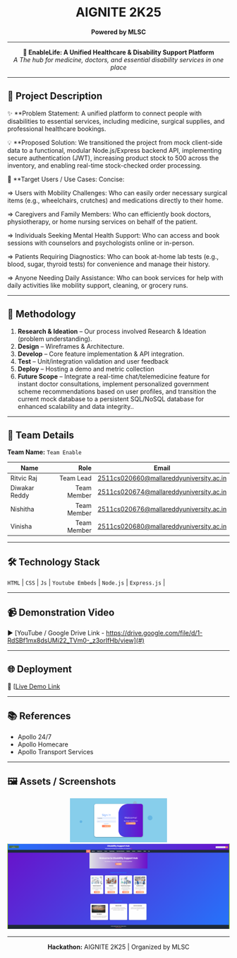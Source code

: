 <!-- AIGNITE Banner (centered) -->
<div align="center">
  <h1> AIGNITE 2K25</h1>
  <p><strong>Powered by MLSC</strong></p>
</div>

---

<p align="center">
  <strong>🚀 EnableLife: A Unified Healthcare & Disability Support Platform</strong><br/>
  <em>A The hub for medicine, doctors, and essential disability services in one place</em>
</p>

---

## 📖 Project Description
✨ **Problem Statement: A unified platform to connect people with disabilities to essential services, including medicine, surgical supplies, and professional healthcare bookings.

💡 **Proposed Solution: We transitioned the project from mock client-side data to a functional, modular Node.js/Express backend API, implementing secure authentication (JWT), increasing product stock to 500 across the inventory, and enabling real-time stock-checked order processing.

🎯 **Target Users / Use Cases: Concise: 

=> Users with Mobility Challenges: Who can easily order necessary surgical items (e.g., wheelchairs, crutches) and medications directly to their home.

=> Caregivers and Family Members: Who can efficiently book doctors, physiotherapy, or home nursing services on behalf of the patient.

=> Individuals Seeking Mental Health Support: Who can access and book sessions with counselors and psychologists online or in-person.

=> Patients Requiring Diagnostics: Who can book at-home lab tests (e.g., blood, sugar, thyroid tests) for convenience and manage their history.

=> Anyone Needing Daily Assistance: Who can book services for help with daily activities like mobility support, cleaning, or grocery runs.

---

## 🔬 Methodology
1. **Research & Ideation** –  Our process involved Research & Ideation (problem understanding).  
2. **Design** – Wireframes & Architecture.  
3. **Develop** – Core feature implementation & API integration.  
4. **Test** – Unit/integration validation and user feedback  
5. **Deploy** – Hosting a demo and metric collection
6. **Future Scope** – Integrate a real-time chat/telemedicine feature for instant doctor consultations, implement personalized government scheme recommendations based on user profiles, and transition the current mock database to a persistent SQL/NoSQL database for enhanced scalability and data integrity..

---

## 👥 Team Details
**Team Name:** `Team Enable`

| Name | Role | Email |
|---|---:|---|
| Ritvic Raj | Team Lead | 2511cs020660@mallareddyuniversity.ac.in |
| Diwakar Reddy | Team Member| 2511cs020674@mallareddyuniversity.ac.in |
| Nishitha | Team Member | 2511cs020676@mallareddyuniversity.ac.in |
| Vinisha | Team Member | 2511cs020680@mallareddyuniversity.ac.in |

---

## 🛠️ Technology Stack
`HTML` | `CSS` | `Js` | `Youtube Embeds` | `Node.js` | `Express.js` |

---

## 📹 Demonstration Video
▶️ [YouTube / Google Drive Link - https://drive.google.com/file/d/1-RdSBf1mx8dsUMi22_TVm0-_z3orIfHb/view](#)

---

## 🌐 Deployment
🔗 [[Live Demo Link](#)

---

## 📚 References
- Apollo 24/7  
- Apollo Homecare  
- Apollo Transport Services

---

## 🖼️ Assets / Screenshots
<p align="center">
  <img src="assets/project_logo.png" alt="Application Screenshot" width="220" /><br/>
  <img src="assets/screenshot1.png" alt="Application Screenshot" width="600" />
</p>

---

<p align="center">
  <b>Hackathon:</b> AIGNITE 2K25 | Organized by MLSC<br/>
</p>

